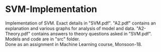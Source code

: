 # SVM-Implementation
Implementation of SVM. Exact details in "SVM.pdf". "A2.pdf" contains an explanation and various graphs for analysis of model and data. "A2-Theory.pdf" contains answers to theory questions asked in "SVM.pdf".  
Models and code are in "src" folder.  
Done as an assignment in Machine Learning course, Monsoon-18.

